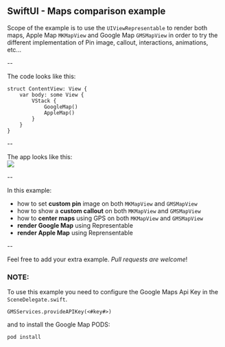 ## SwiftUI - Maps comparison example

Scope of the example is to use the `UIViewRepresentable` to render both maps, Apple Map `MKMapView` and Google Map `GMSMapView` in order to try the different implementation of Pin image, callout, interactions, animations, etc...

--

The code looks like this:

```
struct ContentView: View {    
    var body: some View {
        VStack {
            GoogleMap()
            AppleMap()
        }
    }
}
```

--

The app looks like this:  
![](/Users/pascaal001/Desktop/MapsComparison_GIT/demo.png)

--

In this example:  

- how to set **custom pin** image on both `MKMapView` and `GMSMapView`
- how to show a **custom callout** on both `MKMapView` and `GMSMapView`
- how to **center maps** using GPS on both `MKMapView` and `GMSMapView`
- **render Google Map** using Representable
- **render Apple Map** using Reprensentable


--

Feel free to add your extra example. *Pull requests are welcome*!

### NOTE: 
To use this example you need to configure the Google Maps Api Key in the `SceneDelegate.swift`.

```GMSServices.provideAPIKey(<#key#>)```

and to install the Google Map PODS: 

```pod install```
